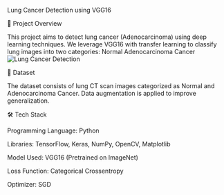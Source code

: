 Lung Cancer Detection using VGG16

📌 Project Overview

This project aims to detect lung cancer (Adenocarcinoma) using deep learning techniques. We leverage VGG16 with transfer learning to classify lung images into two categories:
Normal
Adenocarcinoma Cancer
![Lung Cancer Detection](./lung-r.jpg)

📂 Dataset

The dataset consists of lung CT scan images categorized as Normal and Adenocarcinoma Cancer.
Data augmentation is applied to improve generalization.



🛠️ Tech Stack

Programming Language: Python

Libraries: TensorFlow, Keras, NumPy, OpenCV, Matplotlib

Model Used: VGG16 (Pretrained on ImageNet)

Loss Function: Categorical Crossentropy

Optimizer: SGD
